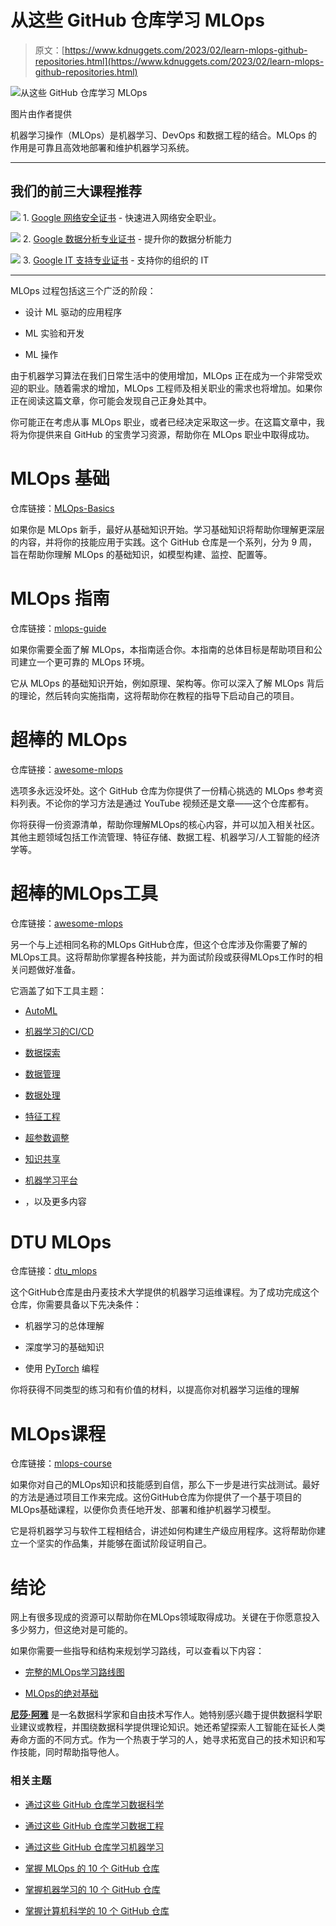 # 从这些 GitHub 仓库学习 MLOps

> 原文：[https://www.kdnuggets.com/2023/02/learn-mlops-github-repositories.html](https://www.kdnuggets.com/2023/02/learn-mlops-github-repositories.html)

![从这些 GitHub 仓库学习 MLOps](../Images/ce05b137d9949f2ebd0c44f9ddede251.png)

图片由作者提供

机器学习操作（MLOps）是机器学习、DevOps 和数据工程的结合。MLOps 的作用是可靠且高效地部署和维护机器学习系统。

* * *

## 我们的前三大课程推荐

![](../Images/0244c01ba9267c002ef39d4907e0b8fb.png) 1\. [Google 网络安全证书](https://www.kdnuggets.com/google-cybersecurity) - 快速进入网络安全职业。

![](../Images/e225c49c3c91745821c8c0368bf04711.png) 2\. [Google 数据分析专业证书](https://www.kdnuggets.com/google-data-analytics) - 提升你的数据分析能力

![](../Images/0244c01ba9267c002ef39d4907e0b8fb.png) 3\. [Google IT 支持专业证书](https://www.kdnuggets.com/google-itsupport) - 支持你的组织的 IT

* * *

MLOps 过程包括这三个广泛的阶段：

+   设计 ML 驱动的应用程序

+   ML 实验和开发

+   ML 操作

由于机器学习算法在我们日常生活中的使用增加，MLOps 正在成为一个非常受欢迎的职业。随着需求的增加，MLOps 工程师及相关职业的需求也将增加。如果你正在阅读这篇文章，你可能会发现自己正身处其中。

你可能正在考虑从事 MLOps 职业，或者已经决定采取这一步。在这篇文章中，我将为你提供来自 GitHub 的宝贵学习资源，帮助你在 MLOps 职业中取得成功。

# MLOps 基础

仓库链接：[MLOps-Basics](https://github.com/graviraja/MLOps-Basics)

如果你是 MLOps 新手，最好从基础知识开始。学习基础知识将帮助你理解更深层的内容，并将你的技能应用于实践。这个 GitHub 仓库是一个系列，分为 9 周，旨在帮助你理解 MLOps 的基础知识，如模型构建、监控、配置等。

# MLOps 指南

仓库链接：[mlops-guide](https://mlops-guide.github.io/)

如果你需要全面了解 MLOps，本指南适合你。本指南的总体目标是帮助项目和公司建立一个更可靠的 MLOps 环境。

它从 MLOps 的基础知识开始，例如原理、架构等。你可以深入了解 MLOps 背后的理论，然后转向实施指南，这将帮助你在教程的指导下启动自己的项目。

# 超棒的 MLOps

仓库链接：[awesome-mlops](https://github.com/visenger/awesome-mlops)

选项多永远没坏处。这个 GitHub 仓库为你提供了一份精心挑选的 MLOps 参考资料列表。不论你的学习方法是通过 YouTube 视频还是文章——这个仓库都有。

你将获得一份资源清单，帮助你理解MLOps的核心内容，并可以加入相关社区。其他主题领域包括工作流管理、特征存储、数据工程、机器学习/人工智能的经济学等。

# 超棒的MLOps工具

仓库链接：[awesome-mlops](https://github.com/kelvins/awesome-mlops)

另一个与上述相同名称的MLOps GitHub仓库，但这个仓库涉及你需要了解的MLOps工具。这将帮助你掌握各种技能，并为面试阶段或获得MLOps工作时的相关问题做好准备。

它涵盖了如下工具主题：

+   [AutoML](https://github.com/kelvins/awesome-mlops#automl)

+   [机器学习的CI/CD](https://github.com/kelvins/awesome-mlops#cicd-for-machine-learning)

+   [数据探索](https://github.com/kelvins/awesome-mlops#data-exploration)

+   [数据管理](https://github.com/kelvins/awesome-mlops#data-management)

+   [数据处理](https://github.com/kelvins/awesome-mlops#data-processing)

+   [特征工程](https://github.com/kelvins/awesome-mlops#feature-engineering)

+   [超参数调整](https://github.com/kelvins/awesome-mlops#hyperparameter-tuning)

+   [知识共享](https://github.com/kelvins/awesome-mlops#knowledge-sharing)

+   [机器学习平台](https://github.com/kelvins/awesome-mlops#machine-learning-platform)

+   ，以及更多内容

# DTU MLOps

仓库链接：[dtu_mlops](https://github.com/SkafteNicki/dtu_mlops)

这个GitHub仓库是由丹麦技术大学提供的机器学习运维课程。为了成功完成这个仓库，你需要具备以下先决条件： 

+   机器学习的总体理解

+   深度学习的基础知识

+   使用 [PyTorch](https://pytorch.org/) 编程

你将获得不同类型的练习和有价值的材料，以提高你对机器学习运维的理解

# MLOps课程

仓库链接：[mlops-course](https://github.com/GokuMohandas/mlops-course)

如果你对自己的MLOps知识和技能感到自信，那么下一步是进行实战测试。最好的方法是通过项目工作来完成。这份GitHub仓库为你提供了一个基于项目的MLOps基础课程，以便你负责任地开发、部署和维护机器学习模型。

它是将机器学习与软件工程相结合，讲述如何构建生产级应用程序。这将帮助你建立一个坚实的作品集，并能够在面试阶段证明自己。

# 结论

网上有很多现成的资源可以帮助你在MLOps领域取得成功。关键在于你愿意投入多少努力，但这绝对是可能的。

如果你需要一些指导和结构来规划学习路线，可以查看以下内容：

+   [完整的MLOps学习路线图](/2022/12/complete-mlops-study-roadmap.html)

+   [MLOps的绝对基础](/2022/09/absolute-basics-mlops.html)

**[尼莎·阿雅](https://www.linkedin.com/in/nisha-arya-ahmed/)** 是一名数据科学家和自由技术写作人。她特别感兴趣于提供数据科学职业建议或教程，并围绕数据科学提供理论知识。她还希望探索人工智能在延长人类寿命方面的不同方式。作为一个热衷于学习的人，她寻求拓宽自己的技术知识和写作技能，同时帮助指导他人。

### 相关主题

+   [通过这些 GitHub 仓库学习数据科学](https://www.kdnuggets.com/2022/12/learn-data-science-github-repositories.html)

+   [通过这些 GitHub 仓库学习数据工程](https://www.kdnuggets.com/2023/02/learn-data-engineering-github-repositories.html)

+   [通过这些 GitHub 仓库学习机器学习](https://www.kdnuggets.com/2023/01/learn-machine-learning-github-repositories.html)

+   [掌握 MLOps 的 10 个 GitHub 仓库](https://www.kdnuggets.com/10-github-repositories-to-master-mlops)

+   [掌握机器学习的 10 个 GitHub 仓库](https://www.kdnuggets.com/10-github-repositories-to-master-machine-learning)

+   [掌握计算机科学的 10 个 GitHub 仓库](https://www.kdnuggets.com/10-github-repositories-to-master-computer-science)
